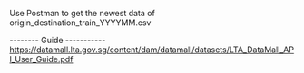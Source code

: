 Use Postman to get the newest data of origin_destination_train_YYYYMM.csv

-------- Guide -----------
https://datamall.lta.gov.sg/content/dam/datamall/datasets/LTA_DataMall_API_User_Guide.pdf

